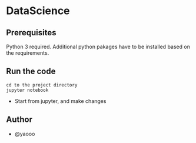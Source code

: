 # DataScience
## Prerequisites
Python 3 required.
Additional python pakages have to be installed based on the requirements.

## Run the code
```
cd to the project directory
jupyter notebook
```
* Start from jupyter, and make changes

## Author
* @yaooo
